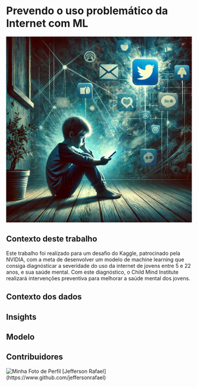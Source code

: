 # Prevendo o uso problemático da Internet com ML

![Imagem de capa](https://github.com/jeffersonrafael/Mental-Health-Machine-Learning/blob/main/Assets/DALLE2_1.png)

## Contexto deste trabalho
Este trabalho foi realizado para um desafio do Kaggle, patrocinado pela NVIDIA, com a meta de desenvolver um modelo de machine learning que consiga diagnósticar a severidade do uso da internet de jovens entre 5 e 22 anos, e sua saúde mental. Com este diagnóstico, o Child Mind Institute realizará intervenções preventiva para melhorar a saúde mental dos jovens.




## Contexto dos dados


## Insights


## Modelo

## Contribuidores
<!-- ![Minha Foto de Perfil](https://avatars.githubusercontent.com/u/65470846?v=4) -->

<img src="https://avatars.githubusercontent.com/u/65470846?v=4" alt="Minha Foto de Perfil" width="150"/>
[Jefferson Rafael](https://www.github.com/jeffersonrafael)

